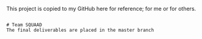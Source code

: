 This project is copied to my GitHub here for reference; for me or for others.

~~~~~~~~~~~~~~~~~~~~~~~~~~~~~~~~~~~~~~~~~~~~~~~~~~~~~~

# Team SQUAAD
The final deliverables are placed in the master branch
